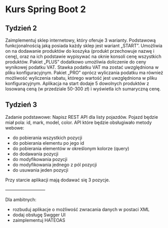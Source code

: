 # Kurs Spring Boot 2


## Tydzień 2
Zaimplementuj sklep internetowy, który oferuje 3 warianty.
Podstawową funkcjonalnością jaką posiada każdy sklep jest wariant „START”. Umożliwia on na dodawanie produktów do koszyka (produkt przechowuje nazwę i cenę), oraz na ich podstawie wypisywać na oknie konsoli cenę wszystkich produktów.
Pakiet „PLUS” dodatkowo umożliwia doliczenie do ceny wynikowej podatku VAT. Stawka podatku VAT ma zostać uwzględniona w pliku konfiguracyjnym.
Pakiet „PRO” oprócz wyliczania podatku ma również możliwość wyliczenia rabatu, którego wartość jest uwzględniona w pliku konfiguracyjnym.
Aplikacja na start dodaje 5 dowolnych produktów z losowaną ceną (w przedziale 50-300 zł) i wyświetla ich sumaryczną cenę.

## Tydzień 3
Zadanie podstawowe:
Napisz REST API dla listy pojazdów. Pojazd będzie miał pola: id, mark, model, color.
API które będzie obsługiwało metody webowe:

* do pobierania wszystkich pozycji
* do pobierania elementu po jego id
* do pobierania elementów w określonym kolorze (query)
* do dodawania pozycji
* do modyfikowania pozycji
* do modyfikowania jednego z pól pozycji
* do usuwania jeden pozycji

Przy starcie aplikacji mają dodawać się 3 pozycje.

—————————

Dla ambitnych:

* rozbuduj aplikacje o możliwość zwracania danych w postaci XML
* dodaj obsługę Swgger UI
* zaimplementuj HATEOAS
